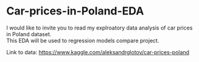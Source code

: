 # Car-prices-in-Poland-EDA
I would like to invite you to read my explroatory data analysis of car prices in Poland dataset. </br>
This EDA will be used to regression models compare project. 


Link to data: https://www.kaggle.com/aleksandrglotov/car-prices-poland
